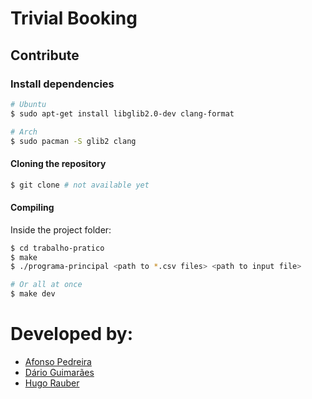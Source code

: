 # Trivial Booking

## Contribute

### Install dependencies

```bash
# Ubuntu
$ sudo apt-get install libglib2.0-dev clang-format

# Arch
$ sudo pacman -S glib2 clang
```

#### Cloning the repository
```bash
$ git clone # not available yet
```

#### Compiling

Inside the project folder:

```bash
$ cd trabalho-pratico
$ make
$ ./programa-principal <path to *.csv files> <path to input file>

# Or all at once
$ make dev
```

# Developed by:

- [Afonso Pedreira](https://github.com/afooonso)
- [Dário Guimarães](https://github.com/darguima)
- [Hugo Rauber](https://github.com/HugoLRauber)

